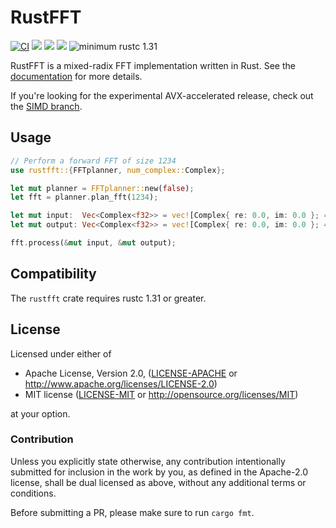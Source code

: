 # RustFFT

[![CI](https://github.com/ejmahler/RustFFT/workflows/CI/badge.svg)](https://github.com/ejmahler/RustFFT/actions?query=workflow%3ACI)
[![](https://img.shields.io/crates/v/rustfft.svg)](https://crates.io/crates/rustfft)
[![](https://img.shields.io/crates/l/rustfft.svg)](https://crates.io/crates/rustfft)
[![](https://docs.rs/rustfft/badge.svg)](https://docs.rs/rustfft/)
![minimum rustc 1.31](https://img.shields.io/badge/rustc-1.31+-red.svg)

RustFFT is a mixed-radix FFT implementation written in Rust. See the [documentation](https://docs.rs/rustfft/) for more details.

If you're looking for the experimental AVX-accelerated release, check out the [SIMD branch](https://github.com/ejmahler/RustFFT/tree/simd).

## Usage

```rust
// Perform a forward FFT of size 1234
use rustfft::{FFTplanner, num_complex::Complex};

let mut planner = FFTplanner::new(false);
let fft = planner.plan_fft(1234);

let mut input:  Vec<Complex<f32>> = vec![Complex{ re: 0.0, im: 0.0 }; 4096];
let mut output: Vec<Complex<f32>> = vec![Complex{ re: 0.0, im: 0.0 }; 4096];

fft.process(&mut input, &mut output);
```

## Compatibility

The `rustfft` crate requires rustc 1.31 or greater.

## License

Licensed under either of

 * Apache License, Version 2.0, ([LICENSE-APACHE](LICENSE-APACHE) or http://www.apache.org/licenses/LICENSE-2.0)
 * MIT license ([LICENSE-MIT](LICENSE-MIT) or http://opensource.org/licenses/MIT)

at your option.

### Contribution

Unless you explicitly state otherwise, any contribution intentionally
submitted for inclusion in the work by you, as defined in the Apache-2.0
license, shall be dual licensed as above, without any additional terms or
conditions.

Before submitting a PR, please make sure to run `cargo fmt`.
